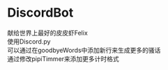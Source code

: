 # DiscordBot
献给世界上最好的皮皮虾Felix <br>
使用Discord.py
<br>
可以通过在goodbyeWords中添加新行来生成更多的骚话
<br>
通过修改pipiTimmer来添加更多计时格式
